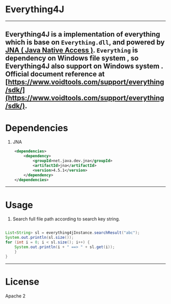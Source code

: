 # Everything4J

----

Everything4J is a implementation of everything which is base on `Everything.dll`, and powered by [JNA ( Java Native Access )](https://github.com/java-native-access/jna).
`Everything` is dependency on Windows file system , so Everything4J also support on Windows system .
Official document reference at [https://www.voidtools.com/support/everything/sdk/](https://www.voidtools.com/support/everything/sdk/).
----
# Dependencies

1. JNA

```xml
    <dependencies>
        <dependency>
            <groupId>net.java.dev.jna</groupId>
            <artifactId>jna</artifactId>
            <version>4.5.1</version>
        </dependency>
    </dependencies>
```

----
# Usage

1. Search full file path according to search key string.

```java

List<String> sl = everything4jInstance.searchResult("abc");
System.out.println(sl.size());
for (int i = 0; i < sl.size(); i++) {
    System.out.println(i + " ==> " + sl.get(i));
    }
}
```

----
# License

Apache 2
